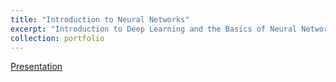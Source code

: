 ```yaml
---
title: "Introduction to Neural Networks"
excerpt: "Introduction to Deep Learning and the Basics of Neural Networks<br/><img src='/images/image-alignment-300x200.jpg'>"
collection: portfolio
---
```


<a href="https://docs.google.com/presentation/d/1OnSpCxxXOmCQXlBkQs5g19NOhqUyq6txdrbP4-ewuCY/edit?usp=sharing" target="_blank">Presentation</a>